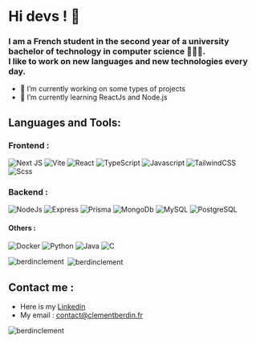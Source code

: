 # Hi devs ! 🫡

<h3>I am a French student in the second year of a university bachelor of technology in computer science 🧑🏽‍💻.</br> I like to work on new languages and new technologies every day.</h3> 

- 🔭 I’m currently working on some types of projects
- 🌱 I’m currently learning ReactJs and Node.js
<!--
- 👯 I’m looking to collaborate on ...
- 🤔 I’m looking for help with ...
- 💬 Ask me about ...
- 📫 How to reach me: ...
- ⚡ Fun fact: ...
-->

## Languages and Tools:

### Frontend :
![Next JS](https://img.shields.io/badge/Next-%231f231d?style=for-the-badge&logo=next.js&logoColor=white)
![Vite](https://img.shields.io/badge/vite-%231f231d.svg?style=for-the-badge&logo=vite&logoColor=purp)
![React](https://img.shields.io/badge/react-%231f231d.svg?style=for-the-badge&logo=react&logoColor=9BC7EF)
![TypeScript](https://img.shields.io/badge/typescript-%231f231d.svg?style=for-the-badge&logo=typescript&logoColor=007ACC)
![Javascript](https://img.shields.io/badge/javascript-%231f231d.svg?style=for-the-badge&logo=javascript&logoColor=E0EA36)
![TailwindCSS](https://img.shields.io/badge/tailwindcss-%231f231d.svg?style=for-the-badge&logo=tailwind-css&logoColor=38B2AC)
![Scss](https://img.shields.io/badge/scss-%231f231d.svg?style=for-the-badge&logo=sass&logoColor=pink)

### Backend :
![NodeJs](https://img.shields.io/badge/nodeJs-%231f231d.svg?style=for-the-badge&logo=nodejs&logoColor=white)
![Express](https://img.shields.io/badge/express-%231f231d.svg?style=for-the-badge&logo=express&logoColor=white)
![Prisma](https://img.shields.io/badge/prisma-%231f231d.svg?style=for-the-badge&logo=prisma&logoColor=6aa84f)
![MongoDb](https://img.shields.io/badge/mongodb-%231f231d.svg?style=for-the-badge&logo=mongodb&logoColor=6aa84f)
![MySQL](https://img.shields.io/badge/mysql-%231f231d.svg?style=for-the-badge&logo=mysql&logoColor=white)
![PostgreSQL](https://img.shields.io/badge/PostgreSQL-%231f231d.svg?style=for-the-badge&logo=PostgreSQL&logoColor=9BC7EF)

#### Others :

![Docker](https://img.shields.io/badge/docker-%231f231d?style=for-the-badge&logo=docker&logoColor=0db7ed)
![Python](https://img.shields.io/badge/python-%231f231d?style=for-the-badge&logo=python)
![Java](https://img.shields.io/badge/java-%231f231d?style=for-the-badge&logo=java)
![C](https://img.shields.io/badge/C-%231f231d?style=for-the-badge&logo=c)

<p><img align="left" src="https://github-readme-stats.vercel.app/api/top-langs?username=berdinclement&show_icons=true&locale=en&layout=compact&theme=dark" alt="berdinclement" /></p>

<p>&nbsp;<img align="center" src="https://github-readme-stats.vercel.app/api?username=berdinclement&show_icons=true&locale=en&theme=dark" alt="berdinclement" /></p>

## Contact me :
- Here is my <a href="https://www.linkedin.com/in/cl%C3%A9ment-berdin-605311230/">Linkedin</a>
- My email : contact@clementberdin.fr

<p align="left"> <img src="https://komarev.com/ghpvc/?username=berdinclement&label=Profile%20views&color=0e75b6&style=flat" alt="berdinclement" /> </p>
